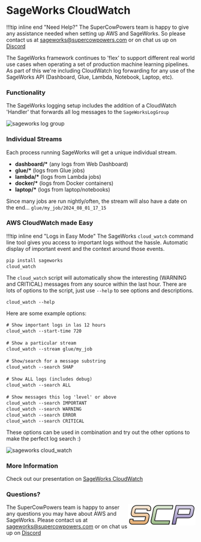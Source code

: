 # SageWorks CloudWatch

!!!tip inline end "Need Help?"
    The SuperCowPowers team is happy to give any assistance needed when setting up AWS and SageWorks. So please contact us at [sageworks@supercowpowers.com](mailto:sageworks@supercowpowers.com) or on chat us up on [Discord](https://discord.gg/WHAJuz8sw8) 

The SageWorks framework continues to 'flex' to support different real world use cases when operating a set of production machine learning pipelines. As part of this we're including CloudWatch log forwarding for any use of the SageWorks API (Dashboard, Glue, Lambda, Notebook, Laptop, etc).


### Functionality
The SageWorks logging setup includes the addition of a CloudWatch 'Handler' that forwards all log messages to the `SageWorksLogGroup`

<img alt="sageworks log group" src="https://github.com/user-attachments/assets/a7778232-08db-4950-952c-dd8de650bae8">

### Individual Streams
Each process running SageWorks will get a unique individual stream.

- **dashboard/\*** (any logs from Web Dashboard)
- **glue/\*** (logs from Glue jobs)
- **lambda/\*** (logs from Lambda jobs)
- **docker/\*** (logs from Docker containers)
- **laptop/\*** (logs from laptop/notebooks)

Since many jobs are run nightly/often, the stream will also have a date on the end... `glue/my_job/2024_08_01_17_15`

### AWS CloudWatch made Easy
!!!tip inline end "Logs in Easy Mode"
    The SageWorks `cloud_watch` command line tool gives you access to important logs without the hassle. Automatic display of important event and the context around those events.

```
pip install sageworks
cloud_watch
```

The `cloud_watch` script will automatically show the interesting (WARNING and CRITICAL) messages from any source within the last hour. There are lots of options to the script, just use `--help` to see options and descriptions.

```
cloud_watch --help
```

Here are some example options:

```
# Show important logs in las 12 hours
cloud_watch --start-time 720 

# Show a particular stream
cloud_watch --stream glue/my_job 

# Show/search for a message substring
cloud_watch --search SHAP

# Show ALL logs (includes debug)
cloud_watch --search ALL

# Show messages this log 'level' or above
cloud_watch --search IMPORTANT
cloud_watch --search WARNING
cloud_watch --search ERROR
cloud_watch --search CRITICAL
```
These options can be used in combination and try out the other options to make the perfect log search :)

<img alt="sageworks cloud_watch" src="https://github.com/user-attachments/assets/820817de-8f32-47e8-98dc-f3d3f415b2ea">

### More Information
Check out our presentation on [SageWorks CloudWatch](https://docs.google.com/presentation/d/1Jtoo7LXWBSF2xCpn9BNLQlnAtN2vIELCzn_-XMu9GAI/edit?usp=sharing)

    
### Questions?
<img align="right" src="../images/scp.png" width="180">

The SuperCowPowers team is happy to anser any questions you may have about AWS and SageWorks. Please contact us at [sageworks@supercowpowers.com](mailto:sageworks@supercowpowers.com) or on chat us up on [Discord](https://discord.gg/WHAJuz8sw8) 


